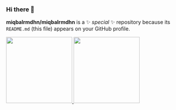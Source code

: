 ### Hi there 👋


**miqbalrmdhn/miqbalrmdhn** is a ✨ _special_ ✨ repository because its `README.md` (this file) appears on your GitHub profile.

<p align="left">
<a href="https://github.com/miqbalrmdhn">
  <img height="180em" src="https://github-readme-stats-eight-theta.vercel.app/api?username=miqbalrmdhn&show_icons=true&theme=algolia&include_all_commits=true&count_private=true"/>
  <img height="180em" src="https://github-readme-stats-eight-theta.vercel.app/api/top-langs/?username=miqbalrmdhn&layout=compact&langs_count=8&theme=algolia"/>
</a>
</p>

